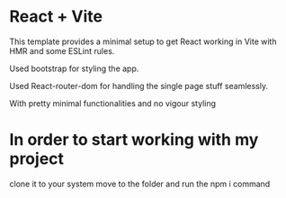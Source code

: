 # React + Vite

This template provides a minimal setup to get React working in Vite with HMR and some ESLint rules.

Used bootstrap for styling the app. 

Used React-router-dom for handling the single page stuff seamlessly.

With pretty minimal functionalities and no vigour styling

# In order to start working with my project
clone it to your system
move to the folder and run the npm i command

